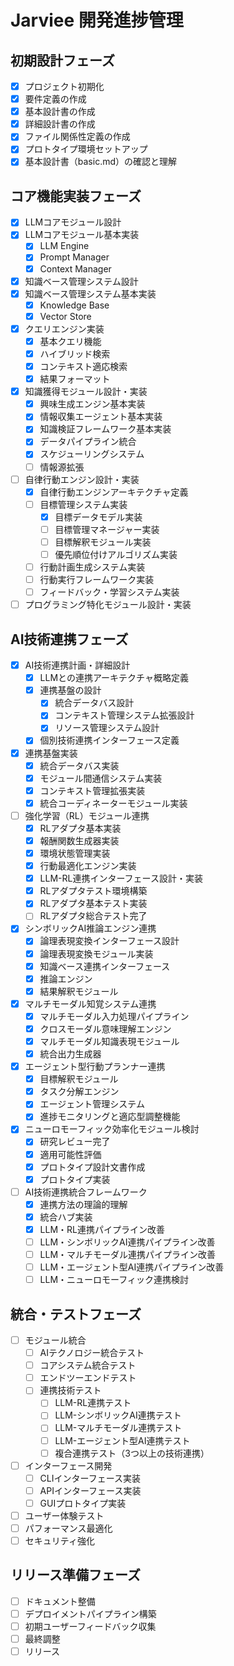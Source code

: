 # Jarviee 開発進捗管理

## 初期設計フェーズ
- [x] プロジェクト初期化
- [x] 要件定義の作成
- [x] 基本設計書の作成
- [x] 詳細設計書の作成
- [x] ファイル関係性定義の作成
- [x] プロトタイプ環境セットアップ
- [x] 基本設計書（basic.md）の確認と理解

## コア機能実装フェーズ
- [x] LLMコアモジュール設計
- [x] LLMコアモジュール基本実装
  - [x] LLM Engine
  - [x] Prompt Manager
  - [x] Context Manager
- [x] 知識ベース管理システム設計
- [x] 知識ベース管理システム基本実装
  - [x] Knowledge Base
  - [x] Vector Store
- [x] クエリエンジン実装
  - [x] 基本クエリ機能
  - [x] ハイブリッド検索
  - [x] コンテキスト適応検索
  - [x] 結果フォーマット
- [x] 知識獲得モジュール設計・実装
  - [x] 興味生成エンジン基本実装
  - [x] 情報収集エージェント基本実装
  - [x] 知識検証フレームワーク基本実装
  - [x] データパイプライン統合
  - [x] スケジューリングシステム
  - [ ] 情報源拡張
- [ ] 自律行動エンジン設計・実装
  - [x] 自律行動エンジンアーキテクチャ定義
  - [ ] 目標管理システム実装
    - [x] 目標データモデル実装
    - [ ] 目標管理マネージャー実装
    - [ ] 目標解釈モジュール実装
    - [ ] 優先順位付けアルゴリズム実装
  - [ ] 行動計画生成システム実装
  - [ ] 行動実行フレームワーク実装
  - [ ] フィードバック・学習システム実装
- [ ] プログラミング特化モジュール設計・実装

## AI技術連携フェーズ
- [x] AI技術連携計画・詳細設計
  - [x] LLMとの連携アーキテクチャ概略定義
  - [x] 連携基盤の設計
    - [x] 統合データバス設計
    - [x] コンテキスト管理システム拡張設計
    - [x] リソース管理システム設計
  - [x] 個別技術連携インターフェース定義
- [x] 連携基盤実装
  - [x] 統合データバス実装
  - [x] モジュール間通信システム実装
  - [x] コンテキスト管理拡張実装
  - [x] 統合コーディネーターモジュール実装
- [ ] 強化学習（RL）モジュール連携
  - [x] RLアダプタ基本実装
  - [x] 報酬関数生成器実装
  - [x] 環境状態管理実装
  - [x] 行動最適化エンジン実装
  - [x] LLM-RL連携インターフェース設計・実装
  - [x] RLアダプタテスト環境構築
  - [x] RLアダプタ基本テスト実装
  - [ ] RLアダプタ総合テスト完了
- [x] シンボリックAI推論エンジン連携
  - [x] 論理表現変換インターフェース設計
  - [x] 論理表現変換モジュール実装
  - [x] 知識ベース連携インターフェース
  - [x] 推論エンジン
  - [x] 結果解釈モジュール
- [x] マルチモーダル知覚システム連携
  - [x] マルチモーダル入力処理パイプライン
  - [x] クロスモーダル意味理解エンジン
  - [x] マルチモーダル知識表現モジュール
  - [x] 統合出力生成器
- [x] エージェント型行動プランナー連携
  - [x] 目標解釈モジュール
  - [x] タスク分解エンジン
  - [x] エージェント管理システム
  - [x] 進捗モニタリングと適応型調整機能
- [x] ニューロモーフィック効率化モジュール検討
  - [x] 研究レビュー完了
  - [x] 適用可能性評価
  - [x] プロトタイプ設計文書作成
  - [x] プロトタイプ実装
- [ ] AI技術連携統合フレームワーク
  - [x] 連携方法の理論的理解
  - [x] 統合ハブ実装
  - [x] LLM・RL連携パイプライン改善
  - [ ] LLM・シンボリックAI連携パイプライン改善
  - [ ] LLM・マルチモーダル連携パイプライン改善
  - [ ] LLM・エージェント型AI連携パイプライン改善
  - [ ] LLM・ニューロモーフィック連携検討

## 統合・テストフェーズ
- [ ] モジュール統合
  - [ ] AIテクノロジー統合テスト
  - [ ] コアシステム統合テスト
  - [ ] エンドツーエンドテスト
  - [ ] 連携技術テスト
    - [ ] LLM-RL連携テスト
    - [ ] LLM-シンボリックAI連携テスト
    - [ ] LLM-マルチモーダル連携テスト
    - [ ] LLM-エージェント型AI連携テスト
    - [ ] 複合連携テスト（3つ以上の技術連携）
- [ ] インターフェース開発
  - [ ] CLIインターフェース実装
  - [ ] APIインターフェース実装
  - [ ] GUIプロトタイプ実装
- [ ] ユーザー体験テスト
- [ ] パフォーマンス最適化
- [ ] セキュリティ強化

## リリース準備フェーズ
- [ ] ドキュメント整備
- [ ] デプロイメントパイプライン構築
- [ ] 初期ユーザーフィードバック収集
- [ ] 最終調整
- [ ] リリース